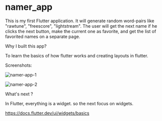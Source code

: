 # namer_app

This is my first Flutter application. It will generate random word-pairs like "rawtune", "freescore", "lightstream". The user will get the next name if he clicks the next button, make the current one as favorite, and get the list of favorited names on a separate page.

Why I built this app?

To learn the basics of how flutter works and creating layouts in flutter.

Screenshots:

![namer-app-1](https://github.com/iak97/namer_app/assets/90964145/36129360-3ecf-4b4d-95cb-1bd6049cfd19)

![namer-app-2](https://github.com/iak97/namer_app/assets/90964145/1564a030-83a8-4c76-9600-53f34b95522d)

What's next ?

In Flutter, everything is a widget. so the next focus on widgets.

https://docs.flutter.dev/ui/widgets/basics
